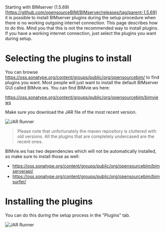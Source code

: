 Starting with BIMserver (1.5.69)[https://github.com/opensourceBIM/BIMserver/releases/tag/parent-1.5.69] it is possible to install BIMserver plugins during the setup procedure when there is no working outgoing internet connection. This page describes how to do this. Mind you that this is not the recommended way to install plugins. If you have a working internet connection, just select the plugins you want during setup.

# Selecting the plugins to install

You can browse https://oss.sonatype.org/content/groups/public/org/opensourcebim/ to find plugins you want. Most people will just want to install the default BIMserver GUI called BIMvie.ws. You can find BIMvie.ws here:

https://oss.sonatype.org/content/groups/public/org/opensourcebim/bimviews

Make sure you download the JAR file of the most recent version.

![JAR Runner](https://github.com/opensourceBIM/BIMserver/raw/master/Documentation/img/bimviejar.png)

> Please note that unfortunately the maven repository is cluttered with old versions. All the plugins that are completely undercased are the recent ones.

BIMvie.ws has two dependencies which will not be automatically installed, so make sure to install those as well:
- https://oss.sonatype.org/content/groups/public/org/opensourcebim/bimserverapi/
- https://oss.sonatype.org/content/groups/public/org/opensourcebim/bimsurfer/

# Installing the plugins
You can do this during the setup process in the "Plugins" tab.

![JAR Runner](https://github.com/opensourceBIM/BIMserver/raw/master/Documentation/img/setuplocalplugins.png)
